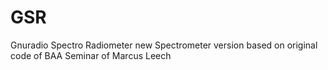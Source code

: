 # GSR
Gnuradio Spectro Radiometer   new Spectrometer version based on original code of BAA Seminar of Marcus Leech 
